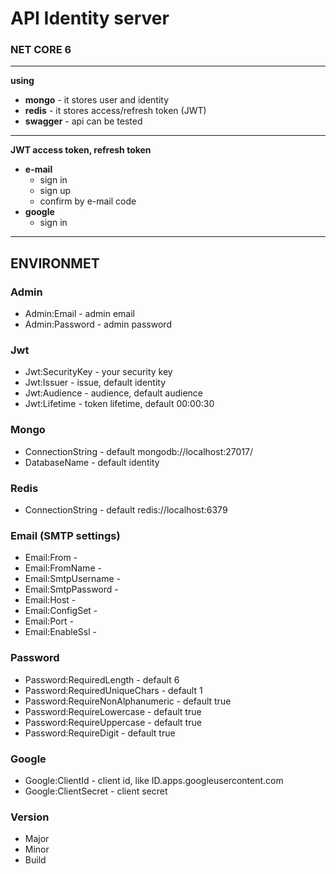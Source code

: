 # API Identity server
### NET CORE 6

---

**using**
- **mongo** - it stores user and identity
- **redis** - it stores access/refresh token (JWT)
- **swagger** - api can be tested

---

**JWT access token, refresh token**

- **e-mail**
  - sign in
  - sign up
  - confirm by e-mail code
- **google**
  - sign in

--- 

## ENVIRONMET

### Admin
- Admin:Email - admin email
- Admin:Password - admin password
### Jwt
- Jwt:SecurityKey - your security key
- Jwt:Issuer - issue, default identity
- Jwt:Audience - audience, default audience
- Jwt:Lifetime - token lifetime, default 00:00:30
### Mongo
- ConnectionString - default mongodb://localhost:27017/
- DatabaseName - default identity
### Redis
- ConnectionString - default redis://localhost:6379
### Email  (SMTP settings)
- Email:From - 
- Email:FromName - 
- Email:SmtpUsername - 
- Email:SmtpPassword - 
- Email:Host - 
- Email:ConfigSet - 
- Email:Port - 
- Email:EnableSsl - 
### Password
- Password:RequiredLength - default 6
- Password:RequiredUniqueChars - default 1
- Password:RequireNonAlphanumeric - default true
- Password:RequireLowercase - default true
- Password:RequireUppercase - default true
- Password:RequireDigit - default true
### Google
- Google:ClientId - client id, like ID.apps.googleusercontent.com
- Google:ClientSecret - client secret
### Version
- Major
- Minor
- Build